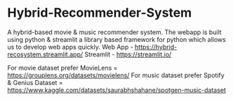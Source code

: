 # Hybrid-Recommender-System
A hybrid-based movie & music recommender system.
The webapp is built using python & streamlit a library based framework for python which allows us to develop web apps quickly.
Web App - https://hybrid-recosystem.streamlit.app/
Streamlit - https://streamlit.io/


For movie dataset prefer MovieLens =  https://grouplens.org/datasets/movielens/
For music dataset prefer Spotify & Genius Dataset = https://www.kaggle.com/datasets/saurabhshahane/spotgen-music-dataset
